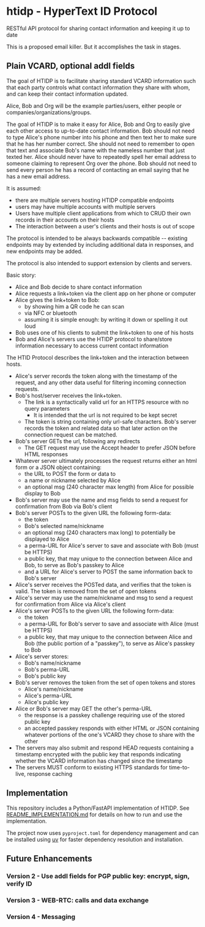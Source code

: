 # htidp - HyperText ID Protocol

RESTful API protocol for sharing contact information and keeping it up to date

This is a proposed email killer. But it accomplishes the task in stages.

## Plain VCARD, optional addl fields

The goal of HTIDP is to facilitate sharing standard VCARD information
such that each party controls what contact information they share with whom,
and can keep their contact information updated.

Alice, Bob and Org will be the example parties/users, either people or
companies/organizations/groups.

The goal of HTIDP is to make it easy for Alice, Bob and Org to easily give each
other access to up-to-date contact information. Bob should not need to type
Alice's phone number into his phone and then text her to make sure that he
has her number correct. She should not need to remember to open that text and
associate Bob's name with the nameless number that just texted her. Alice
should never have to repeatedly spell her email address to someone claiming to
represent Org over the phone. Bob should not need to send every person he
has a record of contacting an email saying that he has a new email address.

It is assumed:

- there are multiple servers hosting HTIDP compatible endpoints
- users may have multiple accounts with multiple servers
- Users have multiple client applications from which to CRUD their own records in their accounts on their hosts
- The interaction between a user's clients and their hosts is out of scope


The protocol is intended to be always backwards compatible --
existing endpoints may by extended by including additional data in responses,
and new endpoints may be added.

The protocol is also intended to support extension by clients and servers.


Basic story:

- Alice and Bob decide to share contact information
- Alice requests a link+token via the client app on her phone or computer
- Alice gives the link+token to Bob:
  - by showing him a QR code he can scan
  - via NFC or bluetooth
  - assuming it is simple enough: by writing it down or spelling it out loud
- Bob uses one of his clients to submit the link+token to one of his hosts
- Bob and Alice's servers use the HTIDP protocol to share/store information necessary to access current contact information

The HTID Protocol describes the link+token and the interaction between hosts.




- Alice's server records the token along with the timestamp of the request, and any other data useful for filtering incoming connection requests.
- Bob's host/server receives the link+token.
  - The link is a syntactically valid url for an HTTPS resource with no query parameters
    - It is intended that the url is not required to be kept secret
  - The token is string containing only url-safe characters. Bob's server records the token and related data so that later action on the connection request can be matched.
- Bob's server GETs the url, following any redirects
  - The GET request may use the Accept header to prefer JSON before HTML responses
- Whatever server ultimately processes the request returns either an html form or a JSON object containing:
  - the URL to POST the form or data to
  - a name or nickname selected by Alice
  - an optional msg (240 character max length) from Alice for possible display to Bob
- Bob's server may use the name and msg fields to send a request for confirmation from Bob via Bob's client
- Bob's server POSTs to the given URL the following form-data:
  - the token
  - Bob's selected name/nickname
  - an optional msg (240 characters max long) to potentially be displayed to Alice
  - a perma-URL for Alice's server to save and associate with Bob (must be HTTPS)
  - a public key, that may unique to the connection between Alice and Bob, to serve as Bob's passkey to Alice
  - and a URL for Alice's server to POST the same information back to Bob's server
- Alice's server receives the POSTed data, and verifies that the token is valid. The token is removed from the set of open tokens
- Alice's server may use the name/nickname and msg to send a request for confirmation from Alice via Alice's client
- Alice's server POSTs to the given URL the following form-data:
  - the token
  - a perma-URL for Bob's server to save and associate with Alice (must be HTTPS)
  - a public key, that may unique to the connection between Alice and Bob (the public portion of a "passkey"), to serve as Alice's passkey to Bob
- Alice's server stores:
  - Bob's name/nickname
  - Bob's perma-URL
  - Bob's public key
- Bob's server removes the token from the set of open tokens and stores
  - Alice's name/nickname
  - Alice's perma-URL
  - Alice's public key
- Alice or Bob's server may GET the other's perma-URL
  - the response is a passkey challenge requiring use of the stored public key
  - an accepted passkey responds with either HTML or JSON containing whatever portions of the one's VCARD they chose to share with the other
- The servers may also submit and respond HEAD requests containing a timestamp encrypted with the public key that responds indicating whether the VCARD information has changed since the timestamp
- The servers MUST conform to existing HTTPS standards for time-to-live, response caching

## Implementation

This repository includes a Python/FastAPI implementation of HTIDP.
See [README_IMPLEMENTATION.md](README_IMPLEMENTATION.md) for details on how to run and use the implementation.

The project now uses `pyproject.toml` for dependency management and can be installed using [uv](https://github.com/astral-sh/uv) for faster dependency resolution and installation.

## Future Enhancements

### Version 2 - Use addl fields for PGP public key: encrypt, sign, verify ID

### Version 3 - WEB-RTC: calls and data exchange

### Version 4 - Messaging